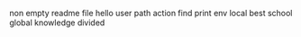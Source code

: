 non empty readme file
hello user
path action
find
print env
local
best school
global
knowledge
divided
